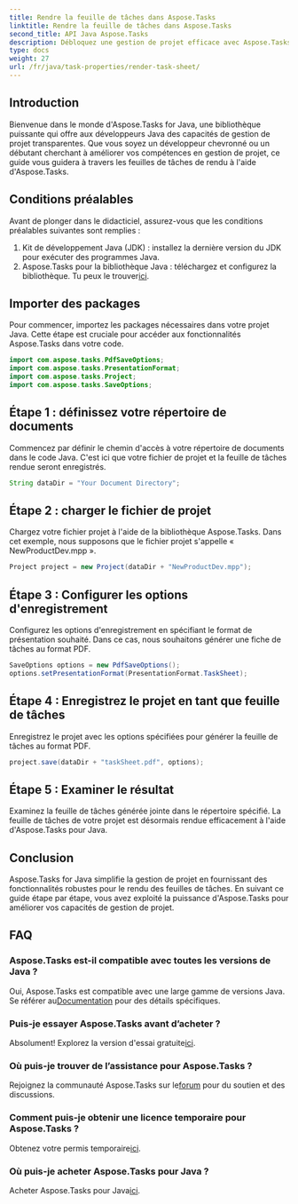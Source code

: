 ```yaml
---
title: Rendre la feuille de tâches dans Aspose.Tasks
linktitle: Rendre la feuille de tâches dans Aspose.Tasks
second_title: API Java Aspose.Tasks
description: Débloquez une gestion de projet efficace avec Aspose.Tasks pour Java. Rendre les feuilles de tâches de manière transparente. Explorez le guide complet maintenant !
type: docs
weight: 27
url: /fr/java/task-properties/render-task-sheet/
---
```

## Introduction
Bienvenue dans le monde d'Aspose.Tasks for Java, une bibliothèque puissante qui offre aux développeurs Java des capacités de gestion de projet transparentes. Que vous soyez un développeur chevronné ou un débutant cherchant à améliorer vos compétences en gestion de projet, ce guide vous guidera à travers les feuilles de tâches de rendu à l'aide d'Aspose.Tasks.
## Conditions préalables
Avant de plonger dans le didacticiel, assurez-vous que les conditions préalables suivantes sont remplies :
1. Kit de développement Java (JDK) : installez la dernière version du JDK pour exécuter des programmes Java.
2.  Aspose.Tasks pour la bibliothèque Java : téléchargez et configurez la bibliothèque. Tu peux le trouver[ici](https://releases.aspose.com/tasks/java/).
## Importer des packages
Pour commencer, importez les packages nécessaires dans votre projet Java. Cette étape est cruciale pour accéder aux fonctionnalités Aspose.Tasks dans votre code.
```java
import com.aspose.tasks.PdfSaveOptions;
import com.aspose.tasks.PresentationFormat;
import com.aspose.tasks.Project;
import com.aspose.tasks.SaveOptions;
```
## Étape 1 : définissez votre répertoire de documents
Commencez par définir le chemin d'accès à votre répertoire de documents dans le code Java. C'est ici que votre fichier de projet et la feuille de tâches rendue seront enregistrés.
```java
String dataDir = "Your Document Directory";
```
## Étape 2 : charger le fichier de projet
Chargez votre fichier projet à l'aide de la bibliothèque Aspose.Tasks. Dans cet exemple, nous supposons que le fichier projet s'appelle « NewProductDev.mpp ».
```java
Project project = new Project(dataDir + "NewProductDev.mpp");
```
## Étape 3 : Configurer les options d'enregistrement
Configurez les options d'enregistrement en spécifiant le format de présentation souhaité. Dans ce cas, nous souhaitons générer une fiche de tâches au format PDF.
```java
SaveOptions options = new PdfSaveOptions();
options.setPresentationFormat(PresentationFormat.TaskSheet);
```
## Étape 4 : Enregistrez le projet en tant que feuille de tâches
Enregistrez le projet avec les options spécifiées pour générer la feuille de tâches au format PDF.
```java
project.save(dataDir + "taskSheet.pdf", options);
```
## Étape 5 : Examiner le résultat
Examinez la feuille de tâches générée jointe dans le répertoire spécifié. La feuille de tâches de votre projet est désormais rendue efficacement à l'aide d'Aspose.Tasks pour Java.
## Conclusion
Aspose.Tasks for Java simplifie la gestion de projet en fournissant des fonctionnalités robustes pour le rendu des feuilles de tâches. En suivant ce guide étape par étape, vous avez exploité la puissance d'Aspose.Tasks pour améliorer vos capacités de gestion de projet.

## FAQ
### Aspose.Tasks est-il compatible avec toutes les versions de Java ?
 Oui, Aspose.Tasks est compatible avec une large gamme de versions Java. Se référer au[Documentation](https://reference.aspose.com/tasks/java/) pour des détails spécifiques.
### Puis-je essayer Aspose.Tasks avant d’acheter ?
 Absolument! Explorez la version d'essai gratuite[ici](https://releases.aspose.com/).
### Où puis-je trouver de l’assistance pour Aspose.Tasks ?
 Rejoignez la communauté Aspose.Tasks sur le[forum](https://forum.aspose.com/c/tasks/15) pour du soutien et des discussions.
### Comment puis-je obtenir une licence temporaire pour Aspose.Tasks ?
 Obtenez votre permis temporaire[ici](https://purchase.aspose.com/temporary-license/).
### Où puis-je acheter Aspose.Tasks pour Java ?
 Acheter Aspose.Tasks pour Java[ici](https://purchase.aspose.com/buy).